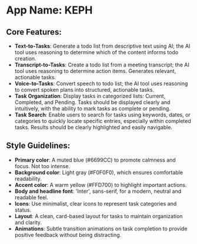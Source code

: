 # App Name: KEPH

## Core Features:

- **Text-to-Tasks**: Generate a todo list from descriptive text using AI; the AI tool uses reasoning to determine which of the content informs todo creation.
- **Transcript-to-Tasks**: Create a todo list from a meeting transcript; the AI tool uses reasoning to determine action items. Generates relevant, actionable tasks.
- **Voice-to-Tasks**: Convert speech to todo list; the AI tool uses reasoning to convert spoken plans into structured, actionable tasks.
- **Task Organization**: Display tasks in categorized lists: Current, Completed, and Pending. Tasks should be displayed clearly and intuitively, with the ability to mark tasks as complete or pending.
- **Task Search**: Enable users to search for tasks using keywords, dates, or categories to quickly locate specific entries, especially within completed tasks. Results should be clearly highlighted and easily navigable.

## Style Guidelines:

- **Primary color**: A muted blue (#6699CC) to promote calmness and focus. Not too intense.
- **Background color**: Light gray (#F0F0F0), which ensures comfortable readability.
- **Accent color**: A warm yellow (#FFD700) to highlight important actions.
- **Body and headline font**: 'Inter', sans-serif, for a modern, neutral and readable feel.
- **Icons**: Use minimalist, clear icons to represent task categories and status.
- **Layout**: A clean, card-based layout for tasks to maintain organization and clarity.
- **Animations**: Subtle transition animations on task completion to provide positive feedback without being distracting.
